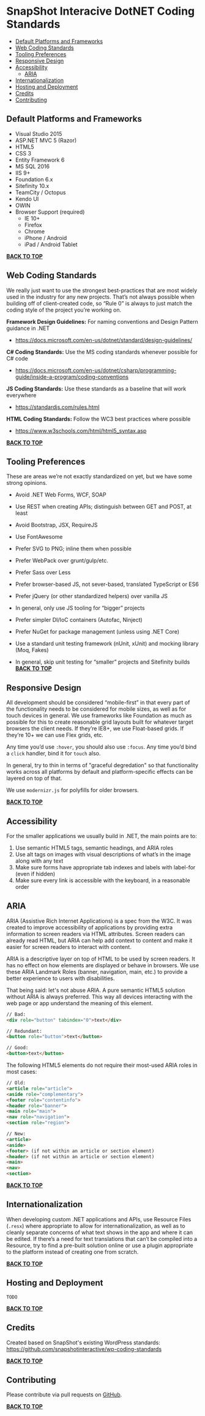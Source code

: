 # SnapShot Interacive DotNET Coding Standards

  * [Default Platforms and Frameworks](#default-platforms-and-frameworks)
  * [Web Coding Standards](#web-coding-standards)
  * [Tooling Preferences](#tooling-preferences)
  * [Responsive Design](#responsive-design)
  * [Accessibility](#accessibility)
      * [ARIA](#aria)
  * [Internationalization](#internationalization)
  * [Hosting and Deployment](#hosting-and-deployment)
  * [Credits](#credits)
  * [Contributing](#contributing)

  
## Default Platforms and Frameworks

* Visual Studio 2015
* ASP.NET MVC 5 (Razor) 
* HTML5
* CSS 3 
* Entity Framework 6
* MS SQL 2016
* IIS 9+ 
* Foundation 6.x
* Sitefinity 10.x
* TeamCity / Octopus
* Kendo UI
* OWIN
* Browser Support (required)
    * IE 10+
    * Firefox
    * Chrome
    * iPhone / Android
    * iPad / Android Tablet

[**BACK TO TOP**](#snapshot-interactive-dotnet-coding-standards)

## Web Coding Standards

We really just want to use the strongest best-practices that are most widely used in the industry for any new projects. That’s not always possible when building off of client-created code, so “Rule 0” is always to just match the coding style of the project you’re working on. 

**Framework Design Guidelines:** For naming conventions and Design Pattern guidance in .NET
* https://docs.microsoft.com/en-us/dotnet/standard/design-guidelines/

**C# Coding Standards:** Use the MS coding standards whenever possible for C# code
* https://docs.microsoft.com/en-us/dotnet/csharp/programming-guide/inside-a-program/coding-conventions

**JS Coding Standards:** Use these standards as a baseline that will work everywhere
* https://standardjs.com/rules.html

**HTML Coding Standards:** Follow the WC3 best practices where possible
* https://www.w3schools.com/html/html5_syntax.asp

[**BACK TO TOP**](#snapshot-interactive-dotnet-coding-standards)

## Tooling Preferences

These are areas we’re not exactly standardized on yet, but we have some strong opinions.

* Avoid .NET Web Forms, WCF, SOAP
* Use REST when creating APIs; distinguish between GET and POST, at least
* Avoid Bootstrap, JSX, RequireJS
* Use FontAwesome
* Prefer SVG to PNG; inline them when possible

* Prefer WebPack over grunt/gulp/etc.
* Prefer Sass over Less
* Prefer browser-based JS, not sever-based, translated TypeScript or ES6
* Prefer jQuery (or other standardized helpers) over vanilla JS
* In general, only use JS tooling for “bigger” projects

* Prefer simpler DI/IoC containers (Autofac, Ninject)
* Prefer NuGet for package management (unless using .NET Core)
* Use a standard unit testing framework (nUnit, xUnit) and mocking library (Moq, Fakes)
* In general, skip unit testing for “smaller” projects and Sitefinity builds
 
[**BACK TO TOP**](#snapshot-interactive-dotnet-coding-standards)

## Responsive Design

All development should be considered “mobile-first” in that every part of the functionality needs to be considered for mobile sizes, as well as for touch devices in general. We use frameworks like Foundation as much as possible for this to create reasonable grid layouts built for whatever target browsers the client needs. If they’re IE8+, we use Float-based grids. If they’re 10+ we can use Flex grids, etc.

Any time you’d use `:hover`, you should also use `:focus`. Any time you’d bind a `click` handler, bind it for `touch` also.

In general, try to thin in terms of "graceful degredation" so that functionality works across all platforms by default and platform-specific effects can be layered on top of that. 

We use `modernizr.js` for polyfills for older browsers.

[**BACK TO TOP**](#snapshot-interactive-dotnet-coding-standards)

## Accessibility

For the smaller applications we usually build in .NET, the main points are to:
1.	Use semantic HTML5 tags, semantic headings, and ARIA roles
2.	Use alt tags on images with visual descriptions of what’s in the image along with any text
3.	Make sure forms have appropriate tab indexes and labels with label-for (even if hidden)
4.	Make sure every link is accessible with the keyboard, in a reasonable order

## ARIA

ARIA (Assistive Rich Internet Applications) is a spec from the W3C. It was created to improve accessibility of applications by providing extra information to screen readers via HTML attributes. Screen readers can already read HTML, but ARIA can help add context to content and make it easier for screen readers to interact with content.

ARIA is a descriptive layer on top of HTML to be used by screen readers. It has no effect on how elements are displayed or behave in browsers. We use these ARIA Landmark Roles (banner, navigation, main, etc.) to provide a better experience to users with disabilities.

That being said: let's not abuse ARIA. A pure semantic HTML5 solution without ARIA is always preferred. This way all devices interacting with the web page or app understand the meaning of this element.

```html
// Bad:
<div role="button" tabindex="0">text</div>

// Redundant:
<button role="button">text</button>

// Good:
<button>text</button>
```

The following HTML5 elements do not require their most-used ARIA roles in most cases:

```html
// Old:
<article role="article">
<aside role="complementary">
<footer role="contentinfo">
<header role="banner">
<main role="main">
<nav role="navigation">
<section role="region">

// New:
<article>
<aside>
<footer> (if not within an article or section element)
<header> (if not within an article or section element)
<main>
<nav>
<section>
```

[**BACK TO TOP**](#snapshot-interactive-dotnet-coding-standards)

## Internationalization

When developing custom .NET applications and APIs, use Resource Files (`.resx`) where appropriate to allow for internationalization, as well as to cleanly separate concerns of what text shows in the app and where it can be edited. If there’s a need for text translations that can’t be compiled into a Resource, try to find a pre-built solution online or use a plugin appropriate to the platform instead of creating one from scratch.

[**BACK TO TOP**](#snapshot-interactive-dotnet-coding-standards)

## Hosting and Deployment

`TODO`

[**BACK TO TOP**](#snapshot-interactive-dotnet-coding-standards)


## Credits

Created based on SnapShot's existing WordPress standards: https://github.com/snapshotinteractive/wp-coding-standards

[**BACK TO TOP**](#snapshot-interactive-dotnet-coding-standards)

## Contributing

Please contribute via pull requests on [GitHub](https://github.com/snapshotinteractive/dotnet-coding-standards).

[**BACK TO TOP**](#snapshot-interactive-dotnet-coding-standards)
